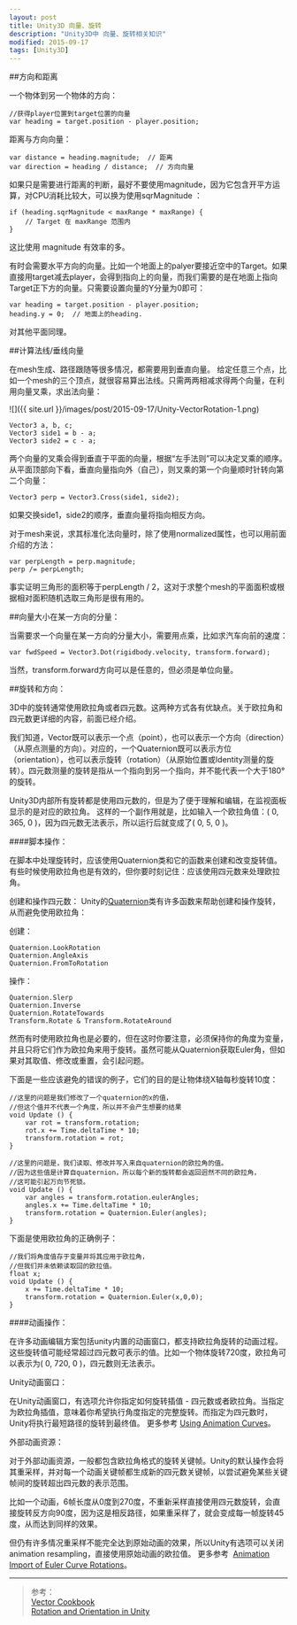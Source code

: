 ```yaml
---
layout: post
title: Unity3D 向量、旋转
description: "Unity3D中 向量、旋转相关知识"
modified: 2015-09-17
tags: [Unity3D]
---
```


##方向和距离

一个物体到另一个物体的方向：

    //获得player位置到target位置的向量
    var heading = target.position - player.position;

距离与方向向量：

    var distance = heading.magnitude;  // 距离
    var direction = heading / distance;  // 方向向量

如果只是需要进行距离的判断，最好不要使用magnitude，因为它包含开平方运算，对CPU消耗比较大，可以换为使用sqrMagnitude ：

    if (heading.sqrMagnitude < maxRange * maxRange) {
        // Target 在 maxRange 范围内
    }

这比使用 magnitude 有效率的多。 

有时会需要水平方向的向量。比如一个地面上的palyer要接近空中的Target。如果直接用target减去player，会得到指向上的向量，而我们需要的是在地面上指向Target正下方的向量。只需要设置向量的Y分量为0即可：

    var heading = target.position - player.position;
    heading.y = 0;  // 地面上的heading.

对其他平面同理。

##计算法线/垂线向量

在mesh生成、路径跟随等很多情况，都需要用到垂直向量。
给定任意三个点，比如一个mesh的三个顶点，就很容易算出法线。只需两两相减求得两个向量，在利用向量叉乘，求出法向量：

![]({{ site.url }}/images/post/2015-09-17/Unity-VectorRotation-1.png)

    Vector3 a, b, c;
    Vector3 side1 = b - a;
    Vector3 side2 = c - a;

两个向量的叉乘会得到垂直于平面的向量，根据“左手法则”可以决定叉乘的顺序。从平面顶部向下看，垂直向量指向外（自己），则叉乘的第一个向量顺时针转向第二个向量：

    Vector3 perp = Vector3.Cross(side1, side2);

如果交换side1，side2的顺序，垂直向量将指向相反方向。

对于mesh来说，求其标准化法向量时，除了使用normalized属性，也可以用前面介绍的方法：

    var perpLength = perp.magnitude;
    perp /= perpLength;

事实证明三角形的面积等于perpLength / 2，这对于求整个mesh的平面面积或根据相对面积随机选取三角形是很有用的。


##向量大小在某一方向的分量：

当需要求一个向量在某一方向的分量大小，需要用点乘，比如求汽车向前的速度：

    var fwdSpeed = Vector3.Dot(rigidbody.velocity, transform.forward);

当然，transform.forward方向可以是任意的，但必须是单位向量。


##旋转和方向：

3D中的旋转通常使用欧拉角或者四元数。这两种方式各有优缺点。关于欧拉角和四元数更详细的内容，前面已经介绍。

我们知道，Vector既可以表示一个点（point），也可以表示一个方向（direction）（从原点测量的方向）。对应的，一个Quaternion既可以表示方位（orientation），也可以表示旋转（rotation）（从原始位置或Identity测量的旋转）。四元数测量的旋转是指从一个指向到另一个指向，并不能代表一个大于180°的旋转。

Unity3D内部所有旋转都是使用四元数的，但是为了便于理解和编辑，在监视面板显示的是对应的欧拉角。
这样的一个副作用就是，比如输入一个欧拉角值：( 0, 365, 0 )，因为四元数无法表示，所以运行后就变成了( 0, 5, 0 )。

####脚本操作：

在脚本中处理旋转时，应该使用Quaternion类和它的函数来创建和改变旋转值。有些时候使用欧拉角也是有效的，但你要时刻记住：应该使用四元数来处理欧拉角。

创建和操作四元数：
Unity的[Quaternion](http://docs.unity3d.com/ScriptReference/Quaternion.html)类有许多函数来帮助创建和操作旋转，从而避免使用欧拉角：

创建：

    Quaternion.LookRotation
    Quaternion.AngleAxis
    Quaternion.FromToRotation
        
操作：

    Quaternion.Slerp
    Quaternion.Inverse
    Quaternion.RotateTowards
    Transform.Rotate & Transform.RotateAround
	
然而有时使用欧拉角也是必要的，但在这时你要注意，必须保持你的角度为变量，并且只将它们作为欧拉角来用于旋转。虽然可能从Quaternion获取Euler角，但如果对其取值、修改或重置，会引起问题。

下面是一些应该避免的错误的例子，它们的目的是让物体绕X轴每秒旋转10度：

    //这里的问题是我们修改了一个quaternion的x的值，
    //但这个值并不代表一个角度，所以并不会产生想要的结果
    void Update () {    
        var rot = transform.rotation;
        rot.x += Time.deltaTime * 10;
        transform.rotation = rot;       
    }

    //这里的问题是，我们读取、修改并写入来自quaternion的欧拉角的值。
    //因为这些值是计算自quaternion，所以每个新的旋转都会返回迥然不同的欧拉角，
    //这可能引起万向节死锁。
    void Update () {        
        var angles = transform.rotation.eulerAngles;
        angles.x += Time.deltaTime * 10;
        transform.rotation = Quaternion.Euler(angles);
    }

下面是使用欧拉角的正确例子：

    //我们将角度值存于变量并将其应用于欧拉角，
    //但我们并未依赖读取回的欧拉值。
    float x;
    void Update () {        
        x += Time.deltaTime * 10;
        transform.rotation = Quaternion.Euler(x,0,0);
    }

####动画操作：

在许多动画编辑方案包括unity内置的动画窗口，都支持欧拉角旋转的动画过程。
这些旋转值可能经常超过四元数可表示的值。比如一个物体旋转720度，欧拉角可以表示为( 0, 720, 0 )，四元数则无法表示。

Unity动画窗口：

在Unity动画窗口，有选项允许你指定如何旋转插值 - 四元数或者欧拉角。当指定为欧拉角插值，意味着你希望执行角度指定的完整旋转。而指定为四元数时，Unity将执行最短路径的旋转到最终值。
更多参考 [Using Animation Curves](http://docs.unity3d.com/Manual/animeditor-AnimationCurves.html)。
	
外部动画资源：

对于外部动画资源，一般都包含欧拉角格式的旋转关键帧。Unity的默认操作会将其重采样，并对每一个动画关键帧都生成新的四元数关键帧，以尝试避免某些关键帧间的旋转超出四元数的表示范围。
	
比如一个动画，6帧长度从0度到270度，不重新采样直接使用四元数旋转，会直接旋转反方向90度，因为这是相反路径，如果重采样了，就会变成每一帧旋转45度，从而达到同样的效果。
	
但仍有许多情况重采样不能完全达到原始动画的效果，所以Unity有选项可以关闭animation resampling，直接使用原始动画的欧拉值。
更多参考  [Animation Import of Euler Curve Rotations](http://docs.unity3d.com/Manual/AnimationEulerCurveImport.html)。


---
> 参考：<br>
> [Vector Cookbook](http://docs.unity3d.com/Manual/VectorCookbook.html)<br>
> [Rotation and Orientation in Unity](http://docs.unity3d.com/Manual/QuaternionAndEulerRotationsInUnity.html)